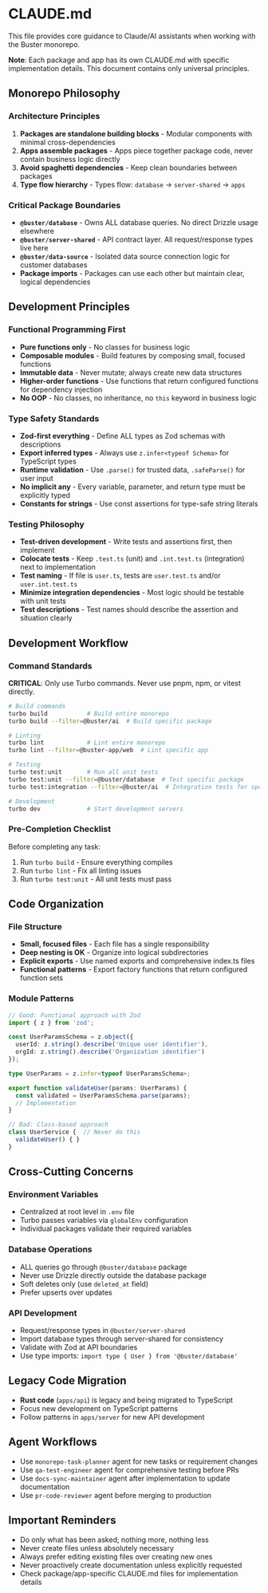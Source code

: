 # CLAUDE.md

This file provides core guidance to Claude/AI assistants when working with the Buster monorepo.

**Note**: Each package and app has its own CLAUDE.md with specific implementation details. This document contains only universal principles.

## Monorepo Philosophy

### Architecture Principles
1. **Packages are standalone building blocks** - Modular components with minimal cross-dependencies
2. **Apps assemble packages** - Apps piece together package code, never contain business logic directly
3. **Avoid spaghetti dependencies** - Keep clean boundaries between packages
4. **Type flow hierarchy** - Types flow: `database` → `server-shared` → `apps`

### Critical Package Boundaries
- **`@buster/database`** - Owns ALL database queries. No direct Drizzle usage elsewhere
- **`@buster/server-shared`** - API contract layer. All request/response types live here
- **`@buster/data-source`** - Isolated data source connection logic for customer databases
- **Package imports** - Packages can use each other but maintain clear, logical dependencies

## Development Principles

### Functional Programming First
- **Pure functions only** - No classes for business logic
- **Composable modules** - Build features by composing small, focused functions
- **Immutable data** - Never mutate; always create new data structures
- **Higher-order functions** - Use functions that return configured functions for dependency injection
- **No OOP** - No classes, no inheritance, no `this` keyword in business logic

### Type Safety Standards
- **Zod-first everything** - Define ALL types as Zod schemas with descriptions
- **Export inferred types** - Always use `z.infer<typeof Schema>` for TypeScript types
- **Runtime validation** - Use `.parse()` for trusted data, `.safeParse()` for user input
- **No implicit any** - Every variable, parameter, and return type must be explicitly typed
- **Constants for strings** - Use const assertions for type-safe string literals

### Testing Philosophy
- **Test-driven development** - Write tests and assertions first, then implement
- **Colocate tests** - Keep `.test.ts` (unit) and `.int.test.ts` (integration) next to implementation
- **Test naming** - If file is `user.ts`, tests are `user.test.ts` and/or `user.int.test.ts`
- **Minimize integration dependencies** - Most logic should be testable with unit tests
- **Test descriptions** - Test names should describe the assertion and situation clearly

## Development Workflow

### Command Standards
**CRITICAL**: Only use Turbo commands. Never use pnpm, npm, or vitest directly.

```bash
# Build commands
turbo build           # Build entire monorepo
turbo build --filter=@buster/ai  # Build specific package

# Linting
turbo lint            # Lint entire monorepo
turbo lint --filter=@buster-app/web  # Lint specific app

# Testing
turbo test:unit       # Run all unit tests
turbo test:unit --filter=@buster/database  # Test specific package
turbo test:integration --filter=@buster/ai  # Integration tests for specific package

# Development
turbo dev             # Start development servers
```

### Pre-Completion Checklist
Before completing any task:
1. Run `turbo build` - Ensure everything compiles
2. Run `turbo lint` - Fix all linting issues
3. Run `turbo test:unit` - All unit tests must pass

## Code Organization

### File Structure
- **Small, focused files** - Each file has a single responsibility
- **Deep nesting is OK** - Organize into logical subdirectories
- **Explicit exports** - Use named exports and comprehensive index.ts files
- **Functional patterns** - Export factory functions that return configured function sets

### Module Patterns
```typescript
// Good: Functional approach with Zod
import { z } from 'zod';

const UserParamsSchema = z.object({
  userId: z.string().describe('Unique user identifier'),
  orgId: z.string().describe('Organization identifier')
});

type UserParams = z.infer<typeof UserParamsSchema>;

export function validateUser(params: UserParams) {
  const validated = UserParamsSchema.parse(params);
  // Implementation
}

// Bad: Class-based approach
class UserService {  // Never do this
  validateUser() { }
}
```

## Cross-Cutting Concerns

### Environment Variables
- Centralized at root level in `.env` file
- Turbo passes variables via `globalEnv` configuration
- Individual packages validate their required variables

### Database Operations
- ALL queries go through `@buster/database` package
- Never use Drizzle directly outside the database package
- Soft deletes only (use `deleted_at` field)
- Prefer upserts over updates

### API Development
- Request/response types in `@buster/server-shared`
- Import database types through server-shared for consistency
- Validate with Zod at API boundaries
- Use type imports: `import type { User } from '@buster/database'`

## Legacy Code Migration
- **Rust code** (`apps/api`) is legacy and being migrated to TypeScript
- Focus new development on TypeScript patterns
- Follow patterns in `apps/server` for new API development

## Agent Workflows
- Use `monorepo-task-planner` agent for new tasks or requirement changes
- Use `qa-test-engineer` agent for comprehensive testing before PRs
- Use `docs-sync-maintainer` agent after implementation to update documentation
- Use `pr-code-reviewer` agent before merging to production

## Important Reminders
- Do only what has been asked; nothing more, nothing less
- Never create files unless absolutely necessary
- Always prefer editing existing files over creating new ones
- Never proactively create documentation unless explicitly requested
- Check package/app-specific CLAUDE.md files for implementation details